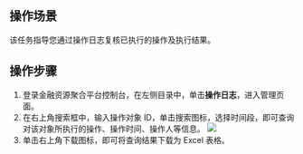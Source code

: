 ## 操作场景
该任务指导您通过操作日志复核已执行的操作及执行结果。

## 操作步骤
1. 登录金融资源聚合平台控制台，在左侧目录中，单击**操作日志**，进入管理页面。
2. 在右上角搜索框中，输入操作对象 ID，单击搜索图标，选择时间段，即可查询对该对象所执行的操作、操作时间、操作人等信息。
![](https://main.qcloudimg.com/raw/032432819b9a7d875158e2b7fab14b83.png)
3. 单击右上角下载图标，即可将查询结果下载为 Excel 表格。
